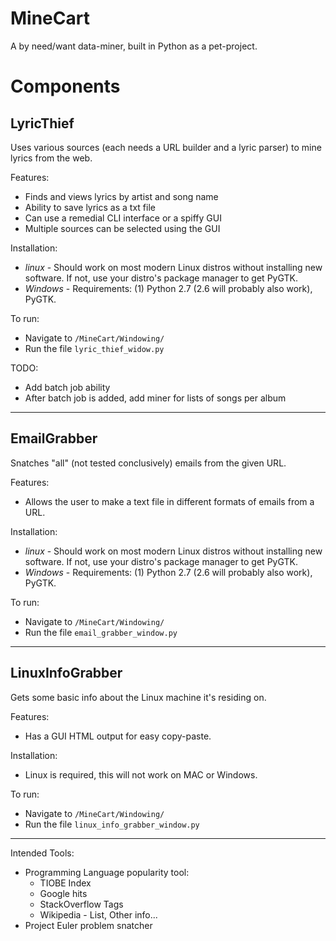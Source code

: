 MineCart
========

A by need/want data-miner, built in Python as a pet-project.

Components
==========

LyricThief
----------
Uses various sources (each needs a URL builder and a lyric parser) to mine lyrics from the web.

Features:
 - Finds and views lyrics by artist and song name
 - Ability to save lyrics as a txt file
 - Can use a remedial CLI interface or a spiffy GUI
 - Multiple sources can be selected using the GUI

Installation:
 - _linux_ - Should work on most modern Linux distros without installing new software. If not,
   use your distro's package manager to get PyGTK.
 - _Windows_ - Requirements: (1) Python 2.7 (2.6 will probably also work), PyGTK.

To run: 
 - Navigate to `/MineCart/Windowing/`
 - Run the file `lyric_thief_widow.py`

TODO:
 - Add batch job ability
 - After batch job is added, add miner for lists of songs per album

<hr>

EmailGrabber
----------
Snatches "all" (not tested conclusively) emails from the given URL.

Features:
 - Allows the user to make a text file in different formats of emails from a URL.

Installation:
 - _linux_ - Should work on most modern Linux distros without installing new software. If not,
   use your distro's package manager to get PyGTK.
 - _Windows_ - Requirements: (1) Python 2.7 (2.6 will probably also work), PyGTK.

To run: 
 - Navigate to `/MineCart/Windowing/`
 - Run the file `email_grabber_window.py`

<hr>

LinuxInfoGrabber
----------
Gets some basic info about the Linux machine it's residing on.

Features:
 - Has a GUI HTML output for easy copy-paste.

Installation:
 - Linux is required, this will not work on MAC or Windows.

To run: 
 - Navigate to `/MineCart/Windowing/`
 - Run the file `linux_info_grabber_window.py`

<hr>

Intended Tools:
 - Programming Language popularity tool:
   - TIOBE Index
   - Google hits
   - StackOverflow Tags
   - Wikipedia - List, Other info...
 - Project Euler problem snatcher

